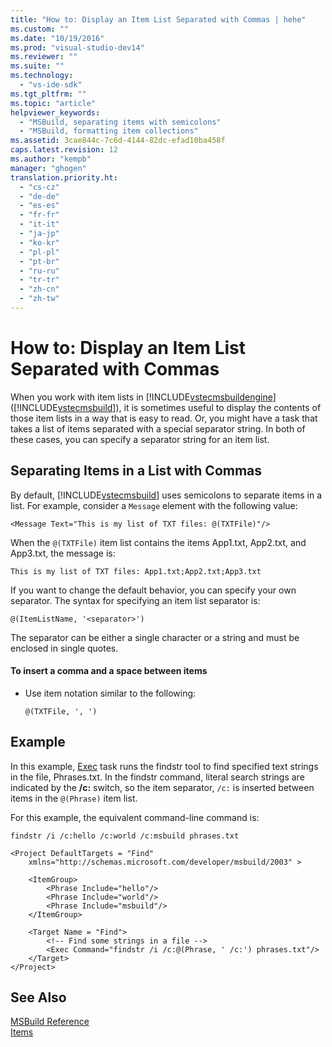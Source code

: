 ```yaml
---
title: "How to: Display an Item List Separated with Commas | hehe"
ms.custom: ""
ms.date: "10/19/2016"
ms.prod: "visual-studio-dev14"
ms.reviewer: ""
ms.suite: ""
ms.technology: 
  - "vs-ide-sdk"
ms.tgt_pltfrm: ""
ms.topic: "article"
helpviewer_keywords: 
  - "MSBuild, separating items with semicolons"
  - "MSBuild, formatting item collections"
ms.assetid: 3cae844c-7c6d-4144-82dc-efad10ba458f
caps.latest.revision: 12
ms.author: "kempb"
manager: "ghogen"
translation.priority.ht: 
  - "cs-cz"
  - "de-de"
  - "es-es"
  - "fr-fr"
  - "it-it"
  - "ja-jp"
  - "ko-kr"
  - "pl-pl"
  - "pt-br"
  - "ru-ru"
  - "tr-tr"
  - "zh-cn"
  - "zh-tw"
---
```

# How to: Display an Item List Separated with Commas
When you work with item lists in [!INCLUDE[vstecmsbuildengine](../reference/includes/vstecmsbuildengine_md.md)] ([!INCLUDE[vstecmsbuild](../extensibility-internals/includes/vstecmsbuild_md.md)]), it is sometimes useful to display the contents of those item lists in a way that is easy to read. Or, you might have a task that takes a list of items separated with a special separator string. In both of these cases, you can specify a separator string for an item list.  
  
## Separating Items in a List with Commas  
 By default, [!INCLUDE[vstecmsbuild](../extensibility-internals/includes/vstecmsbuild_md.md)] uses semicolons to separate items in a list. For example, consider a `Message` element with the following value:  
  
 `<Message Text="This is my list of TXT files: @(TXTFile)"/>`  
  
 When the `@(TXTFile)` item list contains the items App1.txt, App2.txt, and App3.txt, the message is:  
  
 `This is my list of TXT files: App1.txt;App2.txt;App3.txt`  
  
 If you want to change the default behavior, you can specify your own separator. The syntax for specifying an item list separator is:  
  
 `@(ItemListName, '<separator>')`  
  
 The separator can be either a single character or a string and must be enclosed in single quotes.  
  
#### To insert a comma and a space between items  
  
-   Use item notation similar to the following:  
  
     `@(TXTFile, ', ')`  
  
## Example  
 In this example, [Exec](../reference/exec-task.md) task runs the findstr tool to find specified text strings in the file, Phrases.txt. In the findstr command, literal search strings are indicated by the **/c:** switch, so the item separator, `/c:` is inserted between items in the `@(Phrase)` item list.  
  
 For this example, the equivalent command-line command is:  
  
 `findstr /i /c:hello /c:world /c:msbuild phrases.txt`  
  
```  
<Project DefaultTargets = "Find"  
    xmlns="http://schemas.microsoft.com/developer/msbuild/2003" >  
  
    <ItemGroup>  
        <Phrase Include="hello"/>  
        <Phrase Include="world"/>  
        <Phrase Include="msbuild"/>  
    </ItemGroup>  
  
    <Target Name = "Find">  
        <!-- Find some strings in a file -->  
        <Exec Command="findstr /i /c:@(Phrase, ' /c:') phrases.txt"/>  
    </Target>  
</Project>  
```  
  
## See Also  
 [MSBuild Reference](../reference/msbuild-reference.md)   
 [Items](../reference/msbuild-items.md)